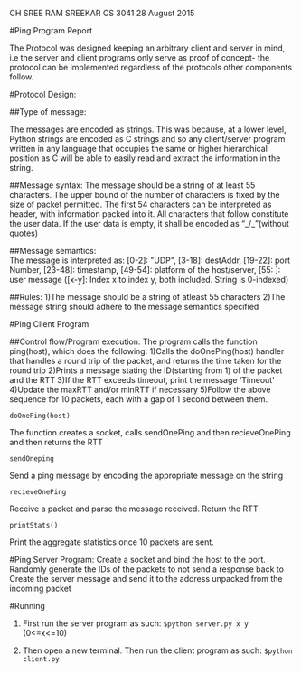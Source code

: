 CH SREE RAM SREEKAR
CS 3041
28 August 2015


#Ping Program Report


The Protocol was designed keeping an arbitrary client and server in mind, i.e the server and client programs only serve as proof of concept- the protocol can be implemented regardless of the protocols other components follow.

#Protocol Design: 

##Type of message: 

The messages are encoded as strings. This was because, at a lower level, Python strings are encoded as C strings and so any client/server program written in any language that occupies the same or higher hierarchical position as C will be able to easily read and extract the information in the string.


##Message syntax:
The message should be a string of at least 55 characters. The upper bound of the number of characters is fixed by the size of packet permitted. The first 54 characters can be interpreted as header, with information packed into it. All characters that follow constitute the user data. If the user data is empty, it shall be encoded as  “_/\_”(without quotes)


##Message semantics:  
The message is interpreted as: [0-2]: "UDP",  [3-18]: destAddr, [19-22]: port Number,  [23-48]: timestamp, [49-54]: platform of the host/server,  [55: ]: user message ([x-y]: Index x to index y, both included. String is 0-indexed)


##Rules: 
1)The message should be a string of atleast 55 characters
2)The message string should adhere to the message semantics specified




#Ping Client Program

##Control flow/Program execution:
The program calls the function ping(host), which does the following:
1)Calls the doOnePing(host) handler that handles a round trip of the packet, and returns the time taken for the round trip
2)Prints a message stating the ID(starting from 1) of the packet and the RTT
3)If the RTT exceeds timeout, print the message ‘Timeout’
4)Update the maxRTT and/or minRTT if necessary
5)Follow the above sequence for 10 packets, each with a gap of 1 second between them.

```doOnePing(host)```

The function creates a socket, calls sendOnePing and then recieveOnePing and then returns the RTT

```sendOneping```

Send a ping message by encoding the appropriate message on the string

```recieveOnePing```

Receive a packet and parse the message received. Return the RTT

```printStats()```

Print the aggregate statistics once 10 packets are sent.


#Ping Server Program:
Create a socket and bind the host to the port.
Randomly generate the IDs of the packets to not send a response back to
Create the server message and send it to the address unpacked from the incoming packet


#Running

1) First run the server program as such:
```$python server.py x y```
	(0<=x<=10)

2) Then open a new terminal. Then run the client program as such:
```$python client.py```
